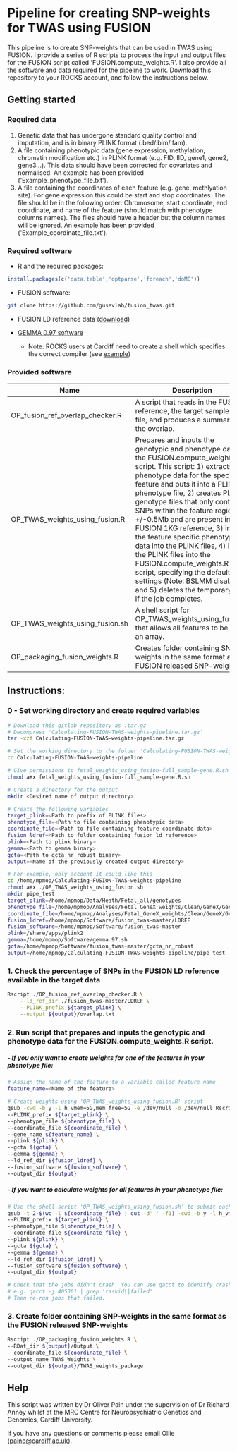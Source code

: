 # Pipeline for creating SNP-weights for TWAS using FUSION

This pipeline is to create SNP-weights that can be used in TWAS using FUSION. I provide a series of R scripts to process the input and output files for the FUSION script called 'FUSION.compute_weights.R'.  I also provide all the software and data required for the pipeline to work. Download this repository to your ROCKS account, and follow the instructions below.



## Getting started

### Required data

1. Genetic data that has undergone standard quality control and imputation, and is in binary PLINK format (.bed/.bim/.fam).
2. A file containing phenotypic data (gene expression, methylation, chromatin modification etc.) in PLINK format (e.g. FID, IID, gene1, gene2, gene3...). This data should have been corrected for covariates and normalised. An example has been provided ('Example_phenotype_file.txt').
3. A file containing the coordinates of each feature (e.g. gene, methlyation site). For gene expression this could be start and stop coordinates. The file should be in the following order: Chromosome, start coordinate, end coordinate, and name of the feature (should match with phenotype columns names). The files should have a header but the column names will be ignored. An example has been provided ('Example_coordinate_file.txt').



### Required software

* R and the required packages:

```R
install.packages(c('data.table','optparse','foreach','doMC'))
```

* FUSION software:

```sh
git clone https://github.com/gusevlab/fusion_twas.git
```
* FUSION LD reference data ([download](https://data.broadinstitute.org/alkesgroup/FUSION/LDREF.tar.bz2))

* [GEMMA 0.97 software](https://github.com/genetics-statistics/GEMMA)

  * Note: ROCKS users at Cardiff need to create a shell which specifies the correct compiler (see [example](http://gitlab.psycm.cf.ac.uk/mpmop/Calculating-FUSION-TWAS-weights-pipeline/blob/master/gemma.97.sh))

    

### Provided software

| Name                            | Description                                                  |
| ------------------------------- | ------------------------------------------------------------ |
| OP_fusion_ref_overlap_checker.R | A script that reads in the FUSION reference, the target sample .bim file, and produces a summary of the overlap. |
| OP_TWAS_weights_using_fusion.R  | Prepares and inputs the genotypic and phenotype data for the FUSION.compute_weights.R script. This script: 1) extracts the phenotype data for the specified feature and puts it into a PLINK phenotype file, 2) creates PLINK genotype files that only contains SNPs within the feature region +/-0.5Mb and are present in the FUSION 1KG reference, 3) inserts the feature specific phenotype data into the PLINK files, 4) inputs the PLINK files into the FUSION.compute_weights.R script, specifying the default settings (Note: BSLMM disabled), and 5) deletes the temporary files if the job completes. |
| OP_TWAS_weights_using_fusion.sh | A shell script for OP_TWAS_weights_using_fusion.R that allows all features to be run in an array. |
| OP_packaging_fusion_weights.R   | Creates folder containing SNP-weights in the same format as the FUSION released SNP-weights. |



## Instructions:

### 0 - Set working directory and create required variables

```sh
# Download this gitlab repository as .tar.gz
# Decompress 'Calculating-FUSION-TWAS-weights-pipeline.tar.gz'
tar -xzf Calculating-FUSION-TWAS-weights-pipeline.tar.gz

# Set the working directory to the folder 'Calculating-FUSION-TWAS-weights-pipeline'
cd Calculating-FUSION-TWAS-weights-pipeline

# Give permissions to fetal_weights_using_fusion-full_sample-gene.R.sh
chmod a+x fetal_weights_using_fusion-full_sample-gene.R.sh

# Create a directory for the output
mkdir <Desired name of output directory>

# Create the following variables
target_plink=<Path to prefix of PLINK files>
phenotype_file=<Path to file containing phenotypic data>
coordinate_file=<Path to file containing feature coordinate data>
fusion_ldref=<Path to folder containing fusion ld reference>
plink=<Path to plink binary>
gemma=<Path to gemma binary>
gcta=<Path to gcta_nr_robust binary>
output=<Name of the previously created output directory>

# For example, only account it could like this
cd /home/mpmop/Calculating-FUSION-TWAS-weights-pipeline
chmod a+x ./OP_TWAS_weights_using_fusion.sh
mkdir pipe_test
target_plink=/home/mpmop/Data/Heath/Fetal_all/genotypes
phenotype_file=/home/mpmop/Analyses/Fetal_GeneX_weights/Clean/GeneX/GeneX_norm_resid.pheno
coordinate_file=/home/mpmop/Analyses/Fetal_GeneX_weights/Clean/GeneX/Gene_locations.txt
fusion_ldref=/home/mpmop/Software/fusion_twas-master/LDREF
fusion_software=/home/mpmop/Software/fusion_twas-master
plink=/share/apps/plink2
gemma=/home/mpmop/Software/gemma.97.sh
gcta=/home/mpmop/Software/fusion_twas-master/gcta_nr_robust
output=/home/mpmop/Calculating-FUSION-TWAS-weights-pipeline/pipe_test
```



### 1. Check the percentage of SNPs in the FUSION LD reference available in the target data

```sh
Rscript ./OP_fusion_ref_overlap_checker.R \
    --ld_ref_dir ./fusion_twas-master/LDREF \
    --PLINK_prefix ${target_plink} \
    --output ${output}/overlap.txt
```



### 2. Run script that prepares and inputs the genotypic and phenotype data for the FUSION.compute_weights.R script.

##### - If you only want to create weights for one of the features in your phenotype file: 

```sh
# Assign the name of the feature to a variable called feature_name
feature_name=<Name of the feature>

# Create weights using 'OP_TWAS_weights_using_fusion.R' script
qsub -cwd -b y -l h_vmem=5G,mem_free=5G -e /dev/null -o /dev/null Rscript ./OP_TWAS_weights_using_fusion.R \
--PLINK_prefix ${target_plink} \
--phenotype_file ${phenotype_file} \
--coordinate_file ${coordinate_file} \
--gene_name ${feature_name} \
--plink ${plink} \
--gcta ${gcta} \
--gemma ${gemma} \
--ld_ref_dir ${fusion_ldref} \
--fusion_software ${fusion_software} \
--output_dir ${output}

```

##### - If you want to calculate weights for all features in your phenotype file:

```sh
# Use the shell script 'OP_TWAS_weights_using_fusion.sh' to submit each job in an array
qsub -t 2-$(wc -l ${coordinate_file} | cut -d' ' -f1) -cwd -b y -l h_vmem=5G,mem_free=5G -e /dev/null -o /dev/null ./OP_TWAS_weights_using_fusion.sh \
--PLINK_prefix ${target_plink} \
--phenotype_file ${phenotype_file} \
--coordinate_file ${coordinate_file} \
--plink ${plink} \
--gcta ${gcta} \
--gemma ${gemma} \
--ld_ref_dir ${fusion_ldref} \
--fusion_software ${fusion_software} \
--output_dir ${output}

# Check that the jobs didn't crash. You can use qacct to idenitfy crashed jobs.
# e.g. qacct -j 405301 | grep 'taskid\|failed'
# Then re-run jobs that failed.
```



### 3. Create folder containing SNP-weights in the same format as the FUSION released SNP-weights

```sh
Rscript ./OP_packaging_fusion_weights.R \
--RDat_dir ${output}/Output \
--coordinate_file ${coordinate_file} \
--output_name TWAS_Weights \
--output_dir ${output}/TWAS_weights_package
```



## Help

This script was written by Dr Oliver Pain under the supervision of Dr Richard Anney whilst at the MRC Centre for Neuropsychiatric Genetics and Genomics, Cardiff University.

If you have any questions or comments please email Ollie (paino@cardiff.ac.uk).







